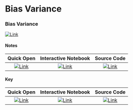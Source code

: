 # Bias Variance

### Bias Variance
 [![Link](../../tools/buttons/open-drive.svg)](https://docs.google.com/presentation/d/16Cd2mdTxZxcqm9frQtIACKmZIZoeMcFbFNbp16LQcDw/edit?usp=sharing)

#### Notes
 | Quick Open | Interactive Notebook | Source Code  |
 | :--------: | :-----------: | :------------: |
 | [![Link](../../tools/buttons/open-browser.svg)](https://files.node.ishaandey.com/week-8/workshop/bias-var/bias_variance_notes.html) | [![Link](../../tools/buttons/open-colab.svg)](https://colab.research.google.com/github/ishaandey/node/blob/master/week-8/workshop/bias-var/bias_variance_notes.ipynb) | [![Link](../../tools/buttons/download-ipynb.svg)](https://files.node.ishaandey.com/week-8/workshop/bias-var/bias_variance_notes.ipynb) |

#### Key
 | Quick Open | Interactive Notebook | Source Code  |
 | :--------: |:-----------: | :------------: |
 | [![Link](../../tools/buttons/open-browser.svg)](https://files.node.ishaandey.com/week-8/workshop/bias-var/bias_variance_key.html) | [![Link](../../tools/buttons/open-colab.svg)](https://colab.research.google.com/github/ishaandey/node/blob/master/week-8/workshop/bias-var/bias_variance_key.ipynb) | [![Link](../../tools/buttons/download-ipynb.svg)](https://files.node.ishaandey.com/week-8/workshop/bias-var/bias_variance_key.ipynb) |
